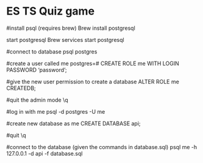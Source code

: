 # ES TS Quiz game

#install psql (requires brew)
Brew install postgresql

start postgresql
Brew services start postgresql 

#connect to database
psql postgres

#create a user called me
postgres=# CREATE ROLE me WITH LOGIN PASSWORD ‘password’;

#give the new user permission to create a database
ALTER ROLE me CREATEDB;

#quit the admin mode
\q

#log in with me
psql -d postgres -U me

#create new database as me
CREATE DATABASE api;

#quit
\q

#connect to the database (given the commands in database.sql)
psql me -h 127.0.0.1 -d api -f database.sql
